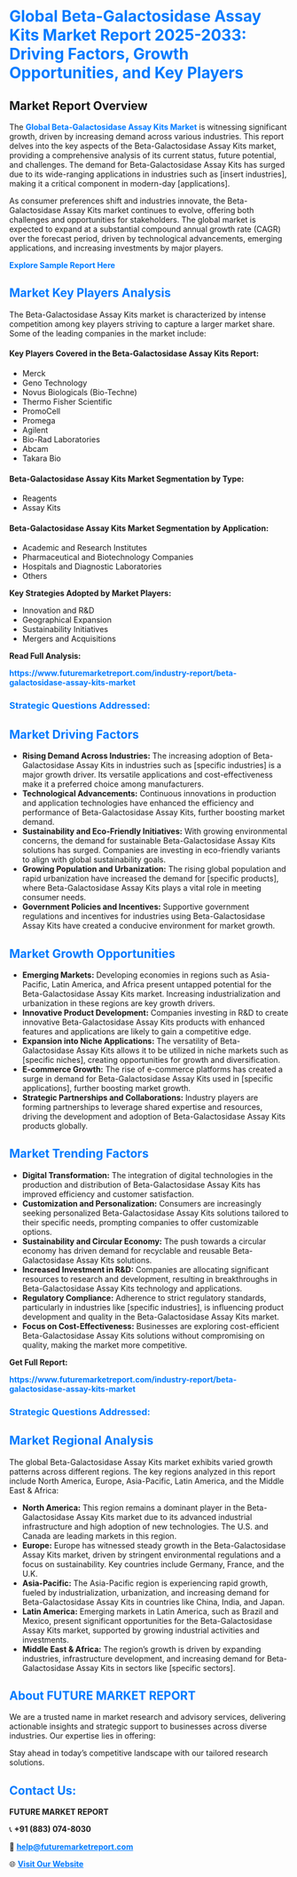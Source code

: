 <h1 style="color: #007BFF;">Global Beta-Galactosidase Assay Kits Market Report 2025-2033: Driving Factors, Growth Opportunities, and Key Players</h1>

<section id="overview">
<h2>Market Report Overview</h2>
<p>The <a href="https://www.futuremarketreport.com/industry-report/beta-galactosidase-assay-kits-market" style="color: #007BFF; text-decoration: none;"><strong>Global Beta-Galactosidase Assay Kits Market</strong></a> is witnessing significant growth, driven by increasing demand across various industries. This report delves into the key aspects of the Beta-Galactosidase Assay Kits market, providing a comprehensive analysis of its current status, future potential, and challenges. The demand for Beta-Galactosidase Assay Kits has surged due to its wide-ranging applications in industries such as [insert industries], making it a critical component in modern-day [applications].</p>
<p>As consumer preferences shift and industries innovate, the Beta-Galactosidase Assay Kits market continues to evolve, offering both challenges and opportunities for stakeholders. The global market is expected to expand at a substantial compound annual growth rate (CAGR) over the forecast period, driven by technological advancements, emerging applications, and increasing investments by major players.</p>
</section>

<section id="overview">
<p><a href="https://www.futuremarketreport.com/request-sample/reportId=77483" style="color: #007BFF; text-decoration: none;"><strong>Explore Sample Report Here</strong></a></p>
</section>

<section id="key-players">
<h2 style="color: #007BFF;">Market Key Players Analysis</h2>
<p>The Beta-Galactosidase Assay Kits market is characterized by intense competition among key players striving to capture a larger market share. Some of the leading companies in the market include:</p>
<h4>Key Players Covered in the Beta-Galactosidase Assay Kits Report:</h4>
<ul><li>Merck</li><li>Geno Technology</li><li>Novus Biologicals (Bio-Techne)</li><li>Thermo Fisher Scientific</li><li>PromoCell</li><li>Promega</li><li>Agilent</li><li>Bio-Rad Laboratories</li><li>Abcam</li><li>Takara Bio</li></ul>
<h4>Beta-Galactosidase Assay Kits Market Segmentation by Type:</h4>
<ul><li>Reagents</li><li>Assay Kits</li></ul>

<h4>Beta-Galactosidase Assay Kits Market Segmentation by Application:</h4>
<ul><li>Academic and Research Institutes</li><li>Pharmaceutical and Biotechnology Companies</li><li>Hospitals and Diagnostic Laboratories</li><li>Others</li></ul>
<p><strong>Key Strategies Adopted by Market Players:</strong></p>
<ul>
<li>Innovation and R&D</li>
<li>Geographical Expansion</li>
<li>Sustainability Initiatives</li>
<li>Mergers and Acquisitions</li>
</ul>
</section>

<section>
<p><strong>Read Full Analysis: </strong></p><a href="https://www.futuremarketreport.com/industry-report/beta-galactosidase-assay-kits-market" style="color: #007BFF; text-decoration: none;"><strong>https://www.futuremarketreport.com/industry-report/beta-galactosidase-assay-kits-market</strong></a>
<h3 style="color: #007BFF;">Strategic Questions Addressed:</h3>
</section>

<section id="driving-factors">
<h2 style="color: #007BFF;">Market Driving Factors</h2>
<ul>
<li><strong>Rising Demand Across Industries:</strong> The increasing adoption of Beta-Galactosidase Assay Kits in industries such as [specific industries] is a major growth driver. Its versatile applications and cost-effectiveness make it a preferred choice among manufacturers.</li>
<li><strong>Technological Advancements:</strong> Continuous innovations in production and application technologies have enhanced the efficiency and performance of Beta-Galactosidase Assay Kits, further boosting market demand.</li>
<li><strong>Sustainability and Eco-Friendly Initiatives:</strong> With growing environmental concerns, the demand for sustainable Beta-Galactosidase Assay Kits solutions has surged. Companies are investing in eco-friendly variants to align with global sustainability goals.</li>
<li><strong>Growing Population and Urbanization:</strong> The rising global population and rapid urbanization have increased the demand for [specific products], where Beta-Galactosidase Assay Kits plays a vital role in meeting consumer needs.</li>
<li><strong>Government Policies and Incentives:</strong> Supportive government regulations and incentives for industries using Beta-Galactosidase Assay Kits have created a conducive environment for market growth.</li>
</ul>
</section>

<section id="growth-opportunities">
<h2 style="color: #007BFF;">Market Growth Opportunities</h2>
<ul>
<li><strong>Emerging Markets:</strong> Developing economies in regions such as Asia-Pacific, Latin America, and Africa present untapped potential for the Beta-Galactosidase Assay Kits market. Increasing industrialization and urbanization in these regions are key growth drivers.</li>
<li><strong>Innovative Product Development:</strong> Companies investing in R&D to create innovative Beta-Galactosidase Assay Kits products with enhanced features and applications are likely to gain a competitive edge.</li>
<li><strong>Expansion into Niche Applications:</strong> The versatility of Beta-Galactosidase Assay Kits allows it to be utilized in niche markets such as [specific niches], creating opportunities for growth and diversification.</li>
<li><strong>E-commerce Growth:</strong> The rise of e-commerce platforms has created a surge in demand for Beta-Galactosidase Assay Kits used in [specific applications], further boosting market growth.</li>
<li><strong>Strategic Partnerships and Collaborations:</strong> Industry players are forming partnerships to leverage shared expertise and resources, driving the development and adoption of Beta-Galactosidase Assay Kits products globally.</li>
</ul>
</section>

<section id="trending-factors">
<h2 style="color: #007BFF;">Market Trending Factors</h2>
<ul>
<li><strong>Digital Transformation:</strong> The integration of digital technologies in the production and distribution of Beta-Galactosidase Assay Kits has improved efficiency and customer satisfaction.</li>
<li><strong>Customization and Personalization:</strong> Consumers are increasingly seeking personalized Beta-Galactosidase Assay Kits solutions tailored to their specific needs, prompting companies to offer customizable options.</li>
<li><strong>Sustainability and Circular Economy:</strong> The push towards a circular economy has driven demand for recyclable and reusable Beta-Galactosidase Assay Kits solutions.</li>
<li><strong>Increased Investment in R&D:</strong> Companies are allocating significant resources to research and development, resulting in breakthroughs in Beta-Galactosidase Assay Kits technology and applications.</li>
<li><strong>Regulatory Compliance:</strong> Adherence to strict regulatory standards, particularly in industries like [specific industries], is influencing product development and quality in the Beta-Galactosidase Assay Kits market.</li>
<li><strong>Focus on Cost-Effectiveness:</strong> Businesses are exploring cost-efficient Beta-Galactosidase Assay Kits solutions without compromising on quality, making the market more competitive.</li>
</ul>
</section>

<section>
<p><strong>Get Full Report: </strong></p><a href="https://www.futuremarketreport.com/industry-report/beta-galactosidase-assay-kits-market" style="color: #007BFF; text-decoration: none;"><strong>https://www.futuremarketreport.com/industry-report/beta-galactosidase-assay-kits-market</strong></a>
<h3 style="color: #007BFF;">Strategic Questions Addressed:</h3>
</section>


<section id="regional-analysis">
<h2 style="color: #007BFF;">Market Regional Analysis</h2>
<p>The global Beta-Galactosidase Assay Kits market exhibits varied growth patterns across different regions. The key regions analyzed in this report include North America, Europe, Asia-Pacific, Latin America, and the Middle East & Africa:</p>
<ul>
<li><strong>North America:</strong> This region remains a dominant player in the Beta-Galactosidase Assay Kits market due to its advanced industrial infrastructure and high adoption of new technologies. The U.S. and Canada are leading markets in this region.</li>
<li><strong>Europe:</strong> Europe has witnessed steady growth in the Beta-Galactosidase Assay Kits market, driven by stringent environmental regulations and a focus on sustainability. Key countries include Germany, France, and the U.K.</li>
<li><strong>Asia-Pacific:</strong> The Asia-Pacific region is experiencing rapid growth, fueled by industrialization, urbanization, and increasing demand for Beta-Galactosidase Assay Kits in countries like China, India, and Japan.</li>
<li><strong>Latin America:</strong> Emerging markets in Latin America, such as Brazil and Mexico, present significant opportunities for the Beta-Galactosidase Assay Kits market, supported by growing industrial activities and investments.</li>
<li><strong>Middle East & Africa:</strong> The region’s growth is driven by expanding industries, infrastructure development, and increasing demand for Beta-Galactosidase Assay Kits in sectors like [specific sectors].</li>
</ul>
</section>

<footer>
<h2 style="color: #007BFF;">About FUTURE MARKET REPORT</h2>
<p>We are a trusted name in market research and advisory services, delivering actionable insights and strategic support to businesses across diverse industries. Our expertise lies in offering:</p>

<p>Stay ahead in today’s competitive landscape with our tailored research solutions.</p>

<h2 style="color: #007BFF;">Contact Us:</h2>
<p><strong>FUTURE MARKET REPORT</strong></p>
<p>📞 <strong>+91 (883) 074-8030</strong></p>
<p>📧 <strong><a href="mailto:help@futuremarketreport.com" style="color: #007BFF;">help@futuremarketreport.com</a></strong></p>
<p>🌐 <strong><a href="https://www.futuremarketreport.com/" style="color: #007BFF;">Visit Our Website</a></strong></p>
</footer>